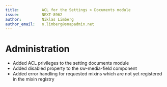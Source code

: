 ```yaml
---
title:          ACL for the Settings > Documents module
issue:          NEXT-8962
author:         Niklas Limberg
author_email:   n.limberg@snapadmin.net
---
```

# Administration
* Added ACL privileges to the setting documents module
* Added disabled property to the sw-media-field component
* Added error handling for requested mixins which are not yet registered in the mixin registry
